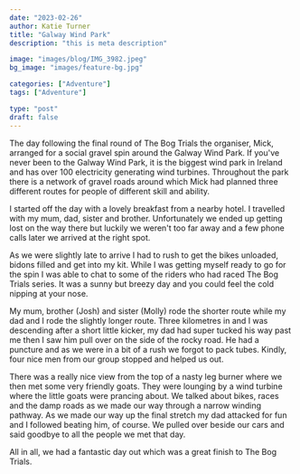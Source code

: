 ```yaml
---
date: "2023-02-26"
author: Katie Turner
title: "Galway Wind Park"
description: "this is meta description"

image: "images/blog/IMG_3982.jpeg"
bg_image: "images/feature-bg.jpg"

categories: ["Adventure"]
tags: ["Adventure"]

type: "post"
draft: false
---
```


The day following the final round of The Bog Trials the organiser, Mick, arranged for a social gravel spin around the Galway Wind Park.  If you've never been to the Galway Wind Park, it is the biggest wind park in Ireland and has over 100 electricity generating wind turbines.  Throughout the park there is a network of gravel roads around which Mick had planned three different routes for people of different skill and ability.

I started off the day with a lovely breakfast from a nearby hotel. I travelled with my mum, dad, sister and brother. Unfortunately we ended up getting lost on the way there but luckily we weren't too far away and a few phone calls later we arrived at the right spot.

As we were slightly late to arrive I had to rush to get the bikes unloaded, bidons filled and get into my kit. While I was getting myself ready to go for the spin I was able to chat to some of the riders who had raced The Bog Trials series. It was a sunny but breezy day and you could feel the cold nipping at your nose.

My mum, brother (Josh) and sister (Molly) rode the shorter route while my dad and I rode the slightly longer route. Three kilometres in and I was descending after a short little kicker, my dad had super tucked his way past me then I saw him pull over on the side of the rocky road. He had a puncture and as we were in a bit of a rush we forgot to pack tubes. Kindly, four nice men from our group stopped and helped us out.

There was a really nice view from the top of a nasty leg burner where we then met some very friendly goats. They were lounging by a wind turbine where the little goats were prancing about. We talked about bikes, races and the damp roads as we made our way through a narrow winding pathway. As we made our way up the final stretch my dad attacked for fun and I followed beating him, of course. We pulled over beside our cars and said goodbye to all the people we met that day.

All in all, we had a fantastic day out which was a great finish to The Bog Trials.
